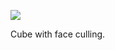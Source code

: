 ![](https://db-feed.s3.amazonaws.com/legacy/gif-2020-10-20_08-52-20@2x-1603198598.gif)

Cube with face culling.
